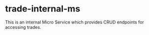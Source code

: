 # trade-internal-ms
This is an internal Micro Service which provides CRUD endpoints for accessing trades.
